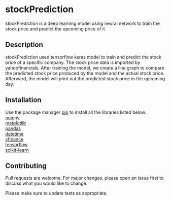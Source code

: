 # stockPrediction

stockPrediction is a deep learning model using neural network to train the stock price and predict the upcoming price of it

## Description

stockPrediction used tensorflow keras model to train and predict the stock price of a specific company. The stock price data is imported by yahoofinancials. After training the model, we create a line graph to compare the predicted stock price produced by the model and the actual stock price. Afterward, the model will print out the predicted stock price in the upcoming day. 

## Installation

Use the package manager [pip](https://pip.pypa.io/en/stable/) to install all the libraries listed below. <br />
[numpy](https://numpy.org/install/) <br />
[matplotlib](https://matplotlib.org/stable/index.html) <br />
[pandas](https://pandas.pydata.org/docs/) <br />
[datetime](https://pypi.org/project/DateTime/) <br />
[yfinance](https://pypi.org/project/yfinance/) <br />
[tensorflow](https://pypi.org/project/tensorflow/) <br />
[scikit-learn](https://scikit-learn.org/stable/install.html)<br />

## Contributing

Pull requests are welcome. For major changes, please open an issue first
to discuss what you would like to change.

Please make sure to update tests as appropriate.
